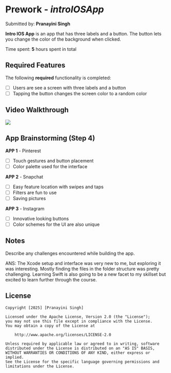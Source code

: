 # Prework - *introIOSApp*

Submitted by: **Pranayini Singh**

**Intro IOS App** is an app that has three labels and a button. The button
lets you change the color of the background when clicked.

Time spent: **5** hours spent in total

## Required Features

The following **required** functionality is completed:

- [ ] Users are see a screen with three labels and a button
- [ ] Tapping the button changes the screen color to a random color
 
## Video Walkthrough

<div>
    <a href="https://www.loom.com/share/c9e594ec131a4d0c8a1f9b25b25fd41e">
    </a>
    <a href="https://www.loom.com/share/c9e594ec131a4d0c8a1f9b25b25fd41e">
      <img style="max-width:300px;" src="https://cdn.loom.com/sessions/thumbnails/c9e594ec131a4d0c8a1f9b25b25fd41e-342279b83658936d-full-play.gif">
    </a>
  </div>

## App Brainstorming (Step 4)
**APP 1** - Pinterest
- [ ] Touch gestures and button placement
- [ ] Color palette used for the interface

**APP 2** - Snapchat
- [ ] Easy feature location with swipes and taps
- [ ] Filters are fun to use
- [ ] Saving pictures

**APP 3** - Instagram
- [ ] Innovative looking buttons
- [ ] Color schemes for the UI are also unique

## Notes

Describe any challenges encountered while building the app.

ANS: The Xcode setup and interface was very new to me, but exploring it was interesting. Mostly finding the files in the 
folder structure was pretty challenging. Learning Swift is also going to be a new facet to my skillset but excited to learn further through the course.

## License

    Copyright [2025] [Pranayini Singh]

    Licensed under the Apache License, Version 2.0 (the "License");
    you may not use this file except in compliance with the License.
    You may obtain a copy of the License at

        http://www.apache.org/licenses/LICENSE-2.0

    Unless required by applicable law or agreed to in writing, software
    distributed under the License is distributed on an "AS IS" BASIS,
    WITHOUT WARRANTIES OR CONDITIONS OF ANY KIND, either express or implied.
    See the License for the specific language governing permissions and
    limitations under the License.
